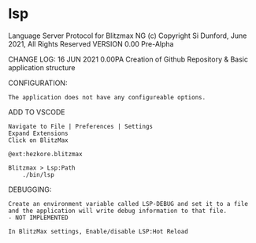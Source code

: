 # lsp
Language Server Protocol for Blitzmax NG
(c) Copyright Si Dunford, June 2021, All Rights Reserved
VERSION 0.00 Pre-Alpha

CHANGE LOG:
16 JUN 2021  0.00PA  Creation of Github Repository & Basic application structure

CONFIGURATION:

    The application does not have any configureable options.

ADD TO VSCODE

    Navigate to File | Preferences | Settings
    Expand Extensions
    Click on BlitzMax

    @ext:hezkore.blitzmax
    
    Blitzmax > Lsp:Path
        ./bin/lsp

DEBUGGING:

    Create an environment variable called LSP-DEBUG and set it to a file and the application will write debug information to that file.
    - NOT IMPLEMENTED

    In BlitzMax settings, Enable/disable LSP:Hot Reload


